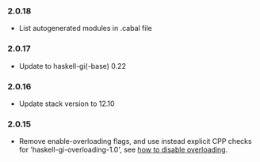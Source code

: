 ### 2.0.18

+ List autogenerated modules in .cabal file

### 2.0.17

+ Update to haskell-gi(-base) 0.22

### 2.0.16

+ Update stack version to 12.10

### 2.0.15

+ Remove enable-overloading flags, and use instead explicit CPP checks for 'haskell-gi-overloading-1.0', see [how to disable overloading](https://github.com/haskell-gi/haskell-gi/wiki/Overloading\#disabling-overloading).

